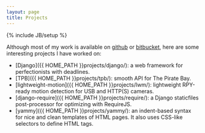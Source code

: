 ```yaml
---
layout: page
title: Projects
---
```


{% include JB/setup %}

Although most of my work is available on
[github](https://github.com/unaizalakain/) or
[bitbucket](https://bitbucket.org/unaizalakain), here are some interesting
projects I have worked on:

- [Django]({{ HOME_PATH }}projects/django/): a web framework for perfectionists
  with deadlines.
- [TPB]({{ HOME_PATH }}projects/tpb/): smooth API for The Pirate Bay.
- [lightweight-motion]({{ HOME_PATH }}projects/lwm/): lightweight RPY-ready
  motion detection for USB and HTTP(S) cameras.
- [django-require]({{ HOME_PATH }}projects/require/): a Django staticfiles
  post-processor for optimizing with RequireJS.
- [yammy]({{ HOME_PATH }}projects/yammy/): an indent-based syntax for nice and
  clean templates of HTML pages. It also uses CSS-like selectors to define HTML
  tags.
